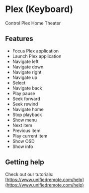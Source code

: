# Plex (Keyboard)
Control Plex Home Theater

## Features
*  Focus Plex application
*  Launch Plex application
*  Navigate left
*  Navigate down
*  Navigate right
*  Navigate up
*  Select
*  Navigate back
*  Play pause
*  Seek forward
*  Seek rewind
*  Navigate home
*  Stop playback
*  Show menu
*  Next item
*  Previous item
*  Play current item
*  Show OSD
*  Show info

## Getting help
Check out our tutorials: <br>
[https://www.unifiedremote.com/help](https://www.unifiedremote.com/help)
